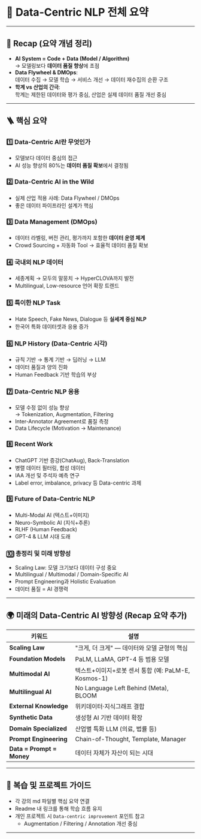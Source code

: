 # 🧱 Data-Centric NLP 전체 요약
---

## 🧩 Recap (요약 개념 정리)

- **AI System = Code + Data (Model / Algorithm)**  
  → 모델링보다 **데이터 품질 향상**에 초점  
- **Data Flywheel & DMOps**:  
  데이터 수집 → 모델 학습 → 서비스 개선 → 데이터 재수집의 순환 구조  
- **학계 vs 산업의 간극**:  
  학계는 제한된 데이터와 평가 중심, 산업은 실제 데이터 품질 개선 중심  

---

## 🪜 핵심 요약

### 1️⃣ Data-Centric AI란 무엇인가
- 모델보다 데이터 중심의 접근
- AI 성능 향상의 80%는 **데이터 품질 확보**에서 결정됨

### 2️⃣ Data-Centric AI in the Wild
- 실제 산업 적용 사례: Data Flywheel / DMOps
- 좋은 데이터 파이프라인 설계가 핵심

### 3️⃣ Data Management (DMOps)
- 데이터 라벨링, 버전 관리, 평가까지 포함한 **데이터 운영 체계**
- Crowd Sourcing + 자동화 Tool → 효율적 데이터 품질 확보

### 4️⃣ 국내외 NLP 데이터
- 세종계획 → 모두의 말뭉치 → HyperCLOVA까지 발전
- Multilingual, Low-resource 언어 확장 트렌드

### 5️⃣ 특이한 NLP Task
- Hate Speech, Fake News, Dialogue 등 **실세계 중심 NLP**
- 한국어 특화 데이터셋과 응용 증가

### 6️⃣ NLP History (Data-Centric 시각)
- 규칙 기반 → 통계 기반 → 딥러닝 → LLM  
- 데이터 품질과 양의 진화  
- Human Feedback 기반 학습의 부상

### 7️⃣ Data-Centric NLP 응용
- 모델 수정 없이 성능 향상  
  → Tokenization, Augmentation, Filtering  
- Inter-Annotator Agreement로 품질 측정  
- Data Lifecycle (Motivation → Maintenance)

### 8️⃣ Recent Work
- ChatGPT 기반 증강(ChatAug), Back-Translation  
- 병렬 데이터 필터링, 합성 데이터  
- IAA 개선 및 주석자 예측 연구  
- Label error, imbalance, privacy 등 Data-centric 과제

### 9️⃣ Future of Data-Centric NLP
- Multi-Modal AI (텍스트+이미지)
- Neuro-Symbolic AI (지식+추론)
- RLHF (Human Feedback)
- GPT-4 & LLM 시대 도래

### 🔟 총정리 및 미래 방향성
- Scaling Law: 모델 크기보다 데이터 구성 중요
- Multilingual / Multimodal / Domain-Specific AI
- Prompt Engineering과 Holistic Evaluation
- 데이터 품질 = AI 경쟁력

---

## 🌍 미래의 Data-Centric AI 방향성 (Recap 요약 추가)

| 키워드 | 설명 |
|--------|------|
| **Scaling Law** | "크게, 더 크게" — 데이터와 모델 균형의 핵심 |
| **Foundation Models** | PaLM, LLaMA, GPT-4 등 범용 모델 |
| **Multimodal AI** | 텍스트+이미지+로봇 센서 통합 (예: PaLM-E, Kosmos-1) |
| **Multilingual AI** | No Language Left Behind (Meta), BLOOM |
| **External Knowledge** | 위키데이터·지식그래프 결합 |
| **Synthetic Data** | 생성형 AI 기반 데이터 확장 |
| **Domain Specialized** | 산업별 특화 LLM (의료, 법률 등) |
| **Prompt Engineering** | Chain-of-Thought, Template, Manager |
| **Data = Prompt = Money** | 데이터 자체가 자산이 되는 시대 |

---

## 🎯 복습 및 프로젝트 가이드

- 각 강의 md 파일별 핵심 요약 연결  
- Readme 내 링크를 통해 학습 흐름 유지  
- 개인 프로젝트 시 `Data-centric improvement` 포인트 참고  
  - Augmentation / Filtering / Annotation 개선 중심  

---